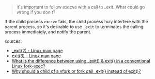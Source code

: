 > It's important to follow execve with a call to _exit. What could go wrong if you don't? 

If the child process `execve` fails, the child process may interfere with the parent process, so it's desirable to use `_exit` to terminates the calling process immediately, and notify the parent.

sources:
 - [_exit(2) - Linux man page](https://linux.die.net/man/2/_exit)
 - [exit(3) - Linux man page](https://linux.die.net/man/3/exit)
 - [What is the difference between using _exit() & exit() in a conventional Linux fork-exec?](https://stackoverflow.com/q/5422831)
 - [Why should a child of a vfork or fork call _exit() instead of exit()?](https://unix.stackexchange.com/q/5364)